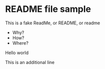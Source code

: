 # README file sample

This is a fake ReadMe, or README, or readme
- Why?
- How?
- Where?

Hello world

This is an additional line
